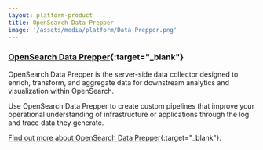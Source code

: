 ```yaml
---
layout: platform-product
title: OpenSearch Data Prepper
image: '/assets/media/platform/Data-Prepper.png'
---
```


### [OpenSearch Data Prepper](https://github.com/opensearch-project/data-prepper){:target="_blank"}

OpenSearch Data Prepper is the server-side data collector designed to enrich, transform, and aggregate data for downstream analytics and visualization within OpenSearch. 

Use OpenSearch Data Prepper to create custom pipelines that improve your operational understanding of infrastructure or applications through the log and trace data they generate. 

[Find out more about OpenSearch Data Prepper](https://github.com/opensearch-project/data-prepper){:target="_blank"}.
